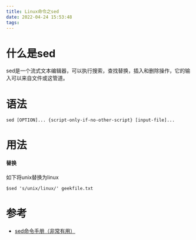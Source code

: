 ```yaml
---
title: Linux命令之sed
date: 2022-04-24 15:53:48
tags:
---
```


# 什么是sed

sed是一个流式文本编辑器，可以执行搜索，查找替换，插入和删除操作，它的输入可以来自文件或这管道。



# 语法

```shell
sed [OPTION]... {script-only-if-no-other-script} [input-file]...  
```

# 用法

####  替换

如下将unix替换为linux

```shell
$sed 's/unix/linux/' geekfile.txt
```

# 参考

- [sed命令手册（非常有用）](https://www.gnu.org/software/sed/manual/sed.html#Execution-Cycle)


